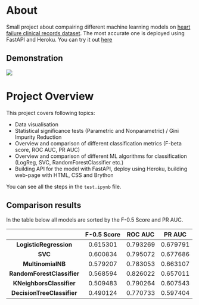 # About
Small project about compairing different machine learning models on [heart failure clinical records dataset](https://www.kaggle.com/datasets/andrewmvd/heart-failure-clinical-data).
The most accurate one is deployed using FastAPI and Heroku. You can try it out [here](https://nazavr322.github.io/heart-failure-prediction/)

## Demonstration
![](https://media.giphy.com/media/WXMKkMQdylaWAUUGAX/giphy.gif)

# Project Overview
This project covers following topics:
 - Data visualisation
 - Statistical significance tests (Parametric and Nonparametric) / Gini Impurity Reduction
 - Overview and comparison of different classification metrics (F-beta score, ROC AUC, PR AUC)
 - Overview and comparison of different ML algorithms for classification (LogReg, SVC, RandomForestClassifier etc.)
 - Building API for the model with FastAPI, deploy using Heroku, building web-page with HTML, CSS and Brython

You can see all the steps in the `test.ipynb` file.

## Comparison results
In the table below all models are sorted by the F-0.5 Score and PR AUC.

| | F-0.5 Score | ROC AUC | PR AUC |
| :---: |   :---:    |  :---:  | :---:  |
| **LogisticRegression** | 0.615301 | 0.793269 | 0.679791 | 
| **SVC** | 0.600834 | 0.795072 | 0.677686 |    
| **MultinomialNB** | 0.579207 | 0.783053 | 0.663107 |  
| **RandomForestClassifier** | 0.568594 | 0.826022 | 0.657011 |
| **KNeighborsClassifier** | 0.509483 | 0.790264 | 0.607543 |
| **DecisionTreeClassifier** | 0.490124 | 0.770733 | 0.597404 |
